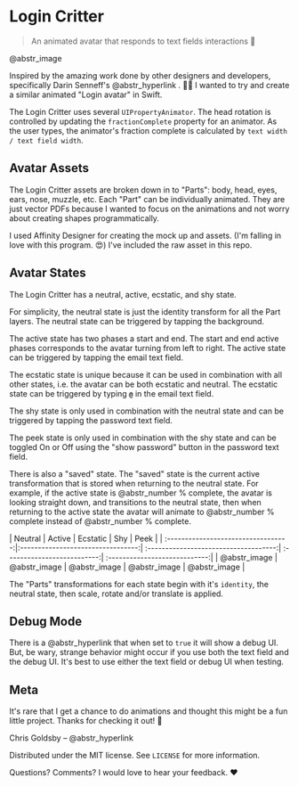 # Login Critter

> An animated avatar that responds to text fields interactions 🐻

@abstr_image 

Inspired by the amazing work done by other designers and developers, specifically Darin Senneff's @abstr_hyperlink . 🎩🌟 I wanted to try and create a similar animated "Login avatar" in Swift.

The Login Critter uses several `UIPropertyAnimator`. The head rotation is controlled by updating the `fractionComplete` property for an animator. As the user types, the animator's fraction complete is calculated by `text width / text field width`.

## Avatar Assets

The Login Critter assets are broken down in to "Parts": body, head, eyes, ears, nose, muzzle, etc. Each "Part" can be individually animated. They are just vector PDFs because I wanted to focus on the animations and not worry about creating shapes programmatically.

I used Affinity Designer for creating the mock up and assets. (I'm falling in love with this program. 😍) I've included the raw asset in this repo.

## Avatar States

The Login Critter has a neutral, active, ecstatic, and shy state.

For simplicity, the neutral state is just the identity transform for all the Part layers. The neutral state can be triggered by tapping the background.

The active state has two phases a start and end. The start and end active phases corresponds to the avatar turning from left to right. The active state can be triggered by tapping the email text field.

The ecstatic state is unique because it can be used in combination with all other states, i.e. the avatar can be both ecstatic and neutral. The ecstatic state can be triggered by typing **`@`** in the email text field.

The shy state is only used in combination with the neutral state and can be triggered by tapping the password text field.

The peek state is only used in combination with the shy state and can be toggled On or Off using the "show password" button in the password text field.

There is also a "saved" state. The "saved" state is the current active transformation that is stored when returning to the neutral state. For example, if the active state is @abstr_number % complete, the avatar is looking straight down, and transitions to the neutral state, then when returning to the active state the avatar will animate to @abstr_number % complete instead of @abstr_number % complete.

| Neutral | Active | Ecstatic | Shy | Peek | | :----------------------------------:|:---------------------------------:| :------------------------------------:| :--------------------------:| :----------------------------:| | @abstr_image | @abstr_image | @abstr_image | @abstr_image | @abstr_image |

The "Parts" transformations for each state begin with it's `identity`, the neutral state, then scale, rotate and/or translate is applied.

## Debug Mode

There is a @abstr_hyperlink that when set to `true` it will show a debug UI. But, be wary, strange behavior might occur if you use both the text field and the debug UI. It's best to use either the text field or debug UI when testing.

## Meta

It's rare that I get a chance to do animations and thought this might be a fun little project. Thanks for checking it out! 🙇‍

Chris Goldsby – @abstr_hyperlink 

Distributed under the MIT license. See `LICENSE` for more information.

Questions? Comments? I would love to hear your feedback. :heart:
